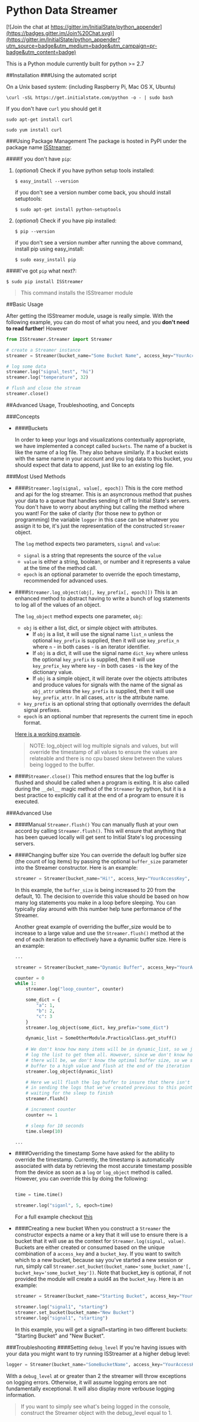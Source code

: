Python Data Streamer
===============

[![Join the chat at https://gitter.im/InitialState/python_appender](https://badges.gitter.im/Join%20Chat.svg)](https://gitter.im/InitialState/python_appender?utm_source=badge&utm_medium=badge&utm_campaign=pr-badge&utm_content=badge)

This is a Python module currently built for python >= 2.7

##Installation
###Using the automated script

On a Unix based system: (including Raspberry Pi, Mac OS X, Ubuntu) 

```
\curl -sSL https://get.initialstate.com/python -o - | sudo bash
```

If you don't have `curl` you should get it

```
sudo apt-get install curl
```

```
sudo yum install curl
```


###Using Package Management
The package is hosted in PyPI under the package name [ISStreamer](https://pypi.python.org/pypi/ISStreamer).

####If you don't have `pip`:

1. (*optional*) Check if you have python setup tools installed:

	```
	$ easy_install --version
	```
	
	if you don't see a version number come back, you should install setuptools:
	
	```
	$ sudo apt-get install python-setuptools
	```
	

2. (*optional*) Check if you have pip installed:

	```
	$ pip --version
	```
	
	if you don't see a version number after running the above command, install pip using easy_install:
	
	```
	$ sudo easy_install pip
	```

####I've got `pip` what next?:


```
$ sudo pip install ISStreamer
```

> This command installs the ISStreamer module
	

##Basic Usage

After getting the ISStreamer module, usage is really simple. With the following example, you can do most of what you need, and you **don't need to read further**! However


```python
from ISStreamer.Streamer import Streamer

# create a Streamer instance
streamer = Streamer(bucket_name="Some Bucket Name", access_key="YourAccessKey")

# log some data
streamer.log("signal_test", "hi")
streamer.log("temperature", 32)

# flush and close the stream
streamer.close()
```


##Advanced Usage, Troubleshooting, and Concepts


###Concepts
- ####Buckets

	In order to keep your logs and visualizations contextually appropriate, we have implemented a concept called `buckets`. The name of a bucket is like the name of a log file. They also behave similarly. If a bucket exists with the same name in your account and you log data to this bucket, you should expect that data to append, just like to an existing log file.

###Most Used Methods
- ####`Streamer.log(signal, value[, epoch])`
	This is the core method and api for the log streamer. This is an asyncronous method that pushes your data to a queue that handles sending it off to Initial State's servers. You don't have to worry about anything but calling the method where you want! For the sake of clarity (for those new to python or programming) the variable `logger` in this case can be whatever you assign it to be, it's just the representation of the constructed `Streamer` object.
	
	The `log` method expects two parameters, `signal` and `value`:
	- `signal` is a string that represents the source of the `value`
	- `value` is either a string, boolean, or number and it represents a value at the time of the method call.
	- `epoch` is an optional parameter to override the epoch timestamp, recommended for advanced uses.

- ####`Streamer.log_object(obj[, key_prefix[, epoch]])`
	This is an enhanced method to abstract having to write a bunch of log statements to log all of the values of an object.

	The `log_object` method expects one parameter, `obj`:
	- `obj` is either a list, dict, or simple object with attributes.
		- If `obj` is a list, it will use the signal name `list_n` unless the optional `key_prefix` is supplied, then it will use `key_prefix_n` where `n` - in both cases - is an iterator identifier.
		- If `obj` is a dict, it will use the signal name `dict_key` where unless the optional `key_prefix` is supplied, then it will use `key_prefix_key` where `key` - in both cases - is the key of the dictionary value.
		- If `obj` is a simple object, it will iterate over the objects attributes and produce values for signals with the name of the signal as `obj_attr` unless the `key_prefix` is supplied, then it will use `key_prefix_attr`. In all cases, `attr` is the attribute name.
	- `key_prefix` is an optional string that optionally overrrides the default signal prefixes.
	- `epoch` is an optional number that represents the current time in epoch format.

	[Here is a working example](/example_app/example_compute_metrics.py).

	> NOTE: log_object will log multiple signals and values, but will override the timestamp of all values to ensure the values are relateable and there is no cpu based skew between the values being logged to the buffer.

- ####`Streamer.close()`
	This method ensures that the log buffer is flushed and should be called when a program is exiting. It is also called during the `__del__` magic method of the `Streamer` by python, but it is a best practice to explicitly call it at the end of a program to ensure it is executed.

###Advanced Use
- ####Manual `Streamer.flush()`
	You can manually flush at your own accord by calling `Streamer.flush()`. This will ensure that anything that has been queued locally  will get sent to Initial State's log processing servers.
	
- ####Changing buffer size
	You can override the default log buffer size (the count of log items) by passing the optional `buffer_size` parameter into the Streamer constructor. Here is an example:

	```python
	streamer = Streamer(bucket_name="Hi!", access_key="YourAccessKey", buffer_size=20)
	```

	In this example, the `buffer_size` is being increased to 20 from the default, 10. The decision to override this value should be based on how many log statements you make in a loop before sleeping. You can typically play around with this number help tune performance of the Streamer.

	Another great example of overriding the buffer_size would be to increase to a large value and use the `Streamer.flush()` method at the end of each iteration to effectively have a dynamic buffer size. Here is an example:

	```python
	...

	streamer = Streamer(bucket_name="Dynamic Buffer", access_key="YourAccessKey", buffer_size=200)

	counter = 0
	while 1:
		streamer.log("loop_counter", counter)

		some_dict = {
			"a": 1,
			"b": 2,
			"c": 3
		}
		streamer.log_object(some_dict, key_prefix="some_dict")

		dynamic_list = SomeOtherModule.PracticalClass.get_stuff()
		
		# We don't know how many items will be in dynamic_list, so we just
		# log the list to get them all. However, since we don't know how many
		# there will be, we don't know the optimal buffer size, so we set the
		# buffer to a high value and flush at the end of the iteration
		streamer.log_object(dynamic_list)

		# Here we will flush the log buffer to insure that there isn't a delay
		# in sending the logs that we've created previous to this point while
		# waiting for the sleep to finish
		streamer.flush()

		# increment counter
		counter += 1

		# sleep for 10 seconds
		time.sleep(10)

	...
	```

- ####Overriding the timestamp
	Some have asked for the ability to override the timestamp. Currently, the timestamp is automatically associated with data by retrieving the most accurate timestamp possible from the device as soon as a `log` or `log_object` method is called. However, you can override this by doing the following:

	```python

	time = time.time()

	streamer.log("siganl", 5, epoch=time)

	```

	For a full example checkout [this](/example_app/time_override_example.py)


- ####Creating a new bucket
	When you construct a `Streamer` the constructor expects a name or a key that it will use to ensure there is a bucket that it will use as the context for `Streamer.log(signal, value)`. Buckets are either created or consumed based on the unique combination of a `access_key` and a `bucket_key`. If you want to switch which to a new bucket, because say you've started a new session or run, simply call `Streamer.set_bucket(bucket_name='some_bucket_name'[, bucket_key='some_bucket_key'])`. Note that bucket_key is optional, if not provided the module will create a uuid4 as the `bucket_key`. Here is an example:
	
	```python
	streamer = Streamer(bucket_name="Starting Bucket", access_key="YourAccessKey")
	
	streamer.log("signal1", "starting")
	streamer.set_bucket(bucket_name="New Bucket")
	streamer.log("signal1", "starting")
	```  

	In this example, you will get a signal1=starting in two different buckets: "Starting Bucket" and "New Bucket".


###Troubleshooting
####Setting `debug_level`
If you're having issues with your data you might want to try running ISStreamer at a higher debug level:

```python
logger = Streamer(bucket_name="SomeBucketName", access_key="YourAccessKey", debug_level=2)
```

With a `debug_level` at or greater than 2 the streamer will throw exceptions on logging errors. Otherwise, it will assume logging errors are not fundamentally exceptional. It will also display more verbouse logging information.

> If you want to simply see what's being logged in the console, construct the Streamer object with the debug_level equal to 1.